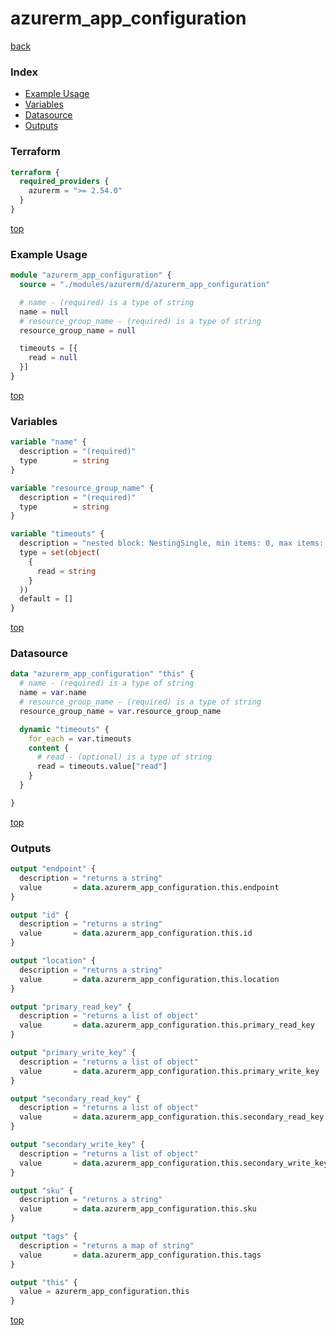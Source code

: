 # azurerm_app_configuration

[back](../azurerm.md)

### Index

- [Example Usage](#example-usage)
- [Variables](#variables)
- [Datasource](#datasource)
- [Outputs](#outputs)

### Terraform

```terraform
terraform {
  required_providers {
    azurerm = ">= 2.54.0"
  }
}
```

[top](#index)

### Example Usage

```terraform
module "azurerm_app_configuration" {
  source = "./modules/azurerm/d/azurerm_app_configuration"

  # name - (required) is a type of string
  name = null
  # resource_group_name - (required) is a type of string
  resource_group_name = null

  timeouts = [{
    read = null
  }]
}
```

[top](#index)

### Variables

```terraform
variable "name" {
  description = "(required)"
  type        = string
}

variable "resource_group_name" {
  description = "(required)"
  type        = string
}

variable "timeouts" {
  description = "nested block: NestingSingle, min items: 0, max items: 0"
  type = set(object(
    {
      read = string
    }
  ))
  default = []
}
```

[top](#index)

### Datasource

```terraform
data "azurerm_app_configuration" "this" {
  # name - (required) is a type of string
  name = var.name
  # resource_group_name - (required) is a type of string
  resource_group_name = var.resource_group_name

  dynamic "timeouts" {
    for_each = var.timeouts
    content {
      # read - (optional) is a type of string
      read = timeouts.value["read"]
    }
  }

}
```

[top](#index)

### Outputs

```terraform
output "endpoint" {
  description = "returns a string"
  value       = data.azurerm_app_configuration.this.endpoint
}

output "id" {
  description = "returns a string"
  value       = data.azurerm_app_configuration.this.id
}

output "location" {
  description = "returns a string"
  value       = data.azurerm_app_configuration.this.location
}

output "primary_read_key" {
  description = "returns a list of object"
  value       = data.azurerm_app_configuration.this.primary_read_key
}

output "primary_write_key" {
  description = "returns a list of object"
  value       = data.azurerm_app_configuration.this.primary_write_key
}

output "secondary_read_key" {
  description = "returns a list of object"
  value       = data.azurerm_app_configuration.this.secondary_read_key
}

output "secondary_write_key" {
  description = "returns a list of object"
  value       = data.azurerm_app_configuration.this.secondary_write_key
}

output "sku" {
  description = "returns a string"
  value       = data.azurerm_app_configuration.this.sku
}

output "tags" {
  description = "returns a map of string"
  value       = data.azurerm_app_configuration.this.tags
}

output "this" {
  value = azurerm_app_configuration.this
}
```

[top](#index)